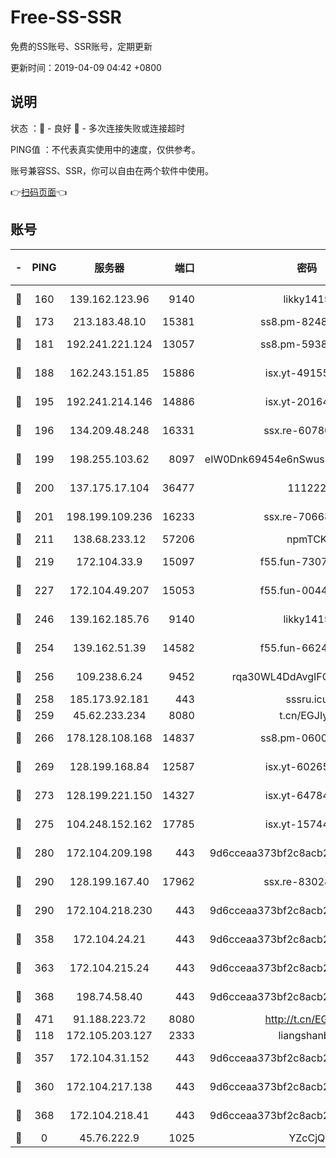 # Free-SS-SSR

免费的SS账号、SSR账号，定期更新

更新时间：2019-04-09 04:42 +0800

## 说明

状态     ：🙂 - 良好 🙁 - 多次连接失败或连接超时

PING值   ：不代表真实使用中的速度，仅供参考。

账号兼容SS、SSR，你可以自由在两个软件中使用。

👉[扫码页面](https://liesauer.github.io/Free-SS-SSR/)👈

## 账号

|-|PING|服务器|端口|密码|加密方式|区域|
|:----:|:----:|:-----:|-----:|:----:|:----:|:----:|
|🙂|160|139.162.123.96|9140|likky1415|aes-256-cfb|JP|
|🙂|173|213.183.48.10|15381|ss8.pm-82487575|rc4-md5|RU|
|🙂|181|192.241.221.124|13057|ss8.pm-59380091|aes-256-cfb|US|
|🙂|188|162.243.151.85|15886|isx.yt-49155174|aes-256-cfb|US|
|🙂|195|192.241.214.146|14886|isx.yt-20164849|aes-256-cfb|US|
|🙂|196|134.209.48.248|16331|ssx.re-60780251|aes-256-cfb|US|
|🙂|199|198.255.103.62|8097|eIW0Dnk69454e6nSwuspv9DmS201tQ0D|aes-256-cfb|US|
|🙂|200|137.175.17.104|36477|111222|aes-256-cfb|CN|
|🙂|201|198.199.109.236|16233|ssx.re-70668248|aes-256-cfb|US|
|🙂|211|138.68.233.12|57206|npmTCK|rc4-md5|US|
|🙂|219|172.104.33.9|15097|f55.fun-73077519|aes-256-cfb|SG|
|🙂|227|172.104.49.207|15053|f55.fun-00442983|aes-256-cfb|SG|
|🙂|246|139.162.185.76|9140|likky1415|aes-256-cfb|DE|
|🙂|254|139.162.51.39|14582|f55.fun-66240156|aes-256-cfb|SG|
|🙂|256|109.238.6.24|9452|rqa30WL4DdAvgIFG6Fs3znzTa|aes-256-cfb|FR|
|🙂|258|185.173.92.181|443|sssru.icu|rc4-md5|RU|
|🙂|259|45.62.233.234|8080|t.cn/EGJIyrl|rc4-md5|CA|
|🙂|266|178.128.108.168|14837|ss8.pm-06000886|aes-256-cfb|SG|
|🙂|269|128.199.168.84|12587|isx.yt-60265263|aes-256-cfb|SG|
|🙂|273|128.199.221.150|14327|isx.yt-64784578|aes-256-cfb|SG|
|🙂|275|104.248.152.162|17785|isx.yt-15744802|aes-256-cfb|SG|
|🙂|280|172.104.209.198|443|9d6cceaa373bf2c8acb22e60b6a58be6|aes-256-cfb|US|
|🙂|290|128.199.167.40|17962|ssx.re-83028997|aes-256-cfb|SG|
|🙂|290|172.104.218.230|443|9d6cceaa373bf2c8acb22e60b6a58be6|aes-256-cfb|US|
|🙂|358|172.104.24.21|443|9d6cceaa373bf2c8acb22e60b6a58be6|aes-256-cfb|US|
|🙂|363|172.104.215.24|443|9d6cceaa373bf2c8acb22e60b6a58be6|aes-256-cfb|US|
|🙂|368|198.74.58.40|443|9d6cceaa373bf2c8acb22e60b6a58be6|aes-256-cfb|US|
|🙂|471|91.188.223.72|8080|http://t.cn/EGJIyrl|rc4-md5|RU|
|🙂|118|172.105.203.127|2333|liangshanbo|chacha20|JP|
|🙂|357|172.104.31.152|443|9d6cceaa373bf2c8acb22e60b6a58be6|aes-256-cfb|US|
|🙂|360|172.104.217.138|443|9d6cceaa373bf2c8acb22e60b6a58be6|aes-256-cfb|US|
|🙂|368|172.104.218.41|443|9d6cceaa373bf2c8acb22e60b6a58be6|aes-256-cfb|US|
|🙁|0|45.76.222.9|1025|YZcCjQ|rc4-md5|JP|
